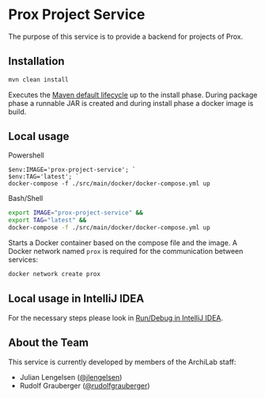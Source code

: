 # Prox Project Service

The purpose of this service is to provide a backend for projects of Prox.

## Installation

``` bash
mvn clean install
```

Executes the
[Maven default lifecycle](https://maven.apache.org/guides/introduction/introduction-to-the-lifecycle.html)
up to the install phase. During package phase a runnable JAR is created and
during install phase a docker image is build.

## Local usage

Powershell
```posh
$env:IMAGE='prox-project-service'; `
$env:TAG='latest'; `
docker-compose -f ./src/main/docker/docker-compose.yml up
```

Bash/Shell
```bash
export IMAGE="prox-project-service" &&
export TAG="latest" &&
docker-compose -f ./src/main/docker/docker-compose.yml up
```

Starts a Docker container based on the compose file and the image. A Docker
network named `prox` is required for the communication between services:

``` bash
docker network create prox
```

## Local usage in IntelliJ IDEA
For the necessary steps please look in [Run/Debug in IntelliJ IDEA](https://github.com/Archi-Lab/prox-local-setup#rundebug-in-intellij-idea).

## About the Team

This service is currently developed by members of the ArchiLab staff:

- Julian Lengelsen ([@jlengelsen](https://github.com/jlengelsen))
- Rudolf Grauberger ([@rudolfgrauberger](https://github.com/rudolfgrauberger))
